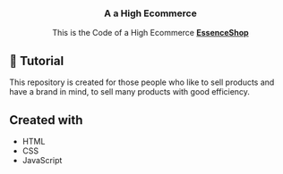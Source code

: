 <div align="center">

  <h3 align="center">A a High Ecommerce</h3>

   <div align="center">
     This is the Code of a High Ecommerce <a href="https://ecommerce-web-mc.web.app/" target="_blank"><b>EssenceShop</b></a>
    </div>
</div>

## 🚨 Tutorial

This repository is created for those people who like to sell products and have a brand in mind, to sell many products with good efficiency.

## Created with

- HTML
- CSS
- JavaScript
